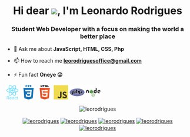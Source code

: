 <h1 align="center">Hi dear <img src="https://raw.githubusercontent.com/kaueMarques/kaueMarques/master/hi.gif" width="30px">, I'm Leonardo Rodrigues</h1>
<h3 align="center">Student Web Developer with a focus on making the world a better place</h3>

- 💬 Ask me about **JavaScript, HTML, CSS, Php**

- 📫 How to reach me **leorodriguesoffice@gmail.com**

- ⚡ Fun fact **Oneye 😜**

<p align="left">
<img src="https://raw.githubusercontent.com/devicons/devicon/master/icons/react/react-original-wordmark.svg" alt="react" width="40" height="40"/>
<img src="https://raw.githubusercontent.com/devicons/devicon/master/icons/css3/css3-plain-wordmark.svg" alt="css3"  width="40" height="40"/>
<img src="https://raw.githubusercontent.com/devicons/devicon/master/icons/html5/html5-original-wordmark.svg" alt="html5"  width="40" height="40"/>
<img src="https://raw.githubusercontent.com/devicons/devicon/master/icons/javascript/javascript-original.svg" alt="javascript" width="40" height="40"/>
<img src="https://raw.githubusercontent.com/devicons/devicon/master/icons/php/php-original.svg" alt="php" width="40" height="40"/>
<img src="https://raw.githubusercontent.com/devicons/devicon/master/icons/nodejs/nodejs-original-wordmark.svg" alt="nodejs" width="40" height="40"/></p><p align="center">
<img src="https://github-readme-stats.vercel.app/api?username=onLeoRodrigues&show_icons=true" alt="leorodrigues"/> 
</p>

<p align="center">
<a href="https://twitter.com/on_leorodrigues"  target="blank"><img align="center" src="https://cdn.jsdelivr.net/npm/simple-icons@3.0.1/icons/twitter.svg" alt="leorodrigues" height="20" width="20" color="grey" /></a>
<a href="https://www.linkedin.com/in/on-leorodrigues/" target="blank"><img align="center" src="https://cdn.jsdelivr.net/npm/simple-icons@3.0.1/icons/linkedin.svg" alt="leorodrigues" height="20" width="20" /></a>
<a href="https://pt.stackoverflow.com/users/214213/leonardo-rodrigues" target="blank"><img align="center" src="https://cdn.jsdelivr.net/npm/simple-icons@3.0.1/icons/stackoverflow.svg" alt="leorodrigues" height="20" width="20" /></a>
<a href="https://www.facebook.com/on.leorodrigues/" target="blank"><img align="center" src="https://cdn.jsdelivr.net/npm/simple-icons@3.0.1/icons/facebook.svg" alt="leorodrigues" height="20" width="20" /></a>
<a href="https://www.instagram.com/on_leorodrigues/" target="blank"><img align="center" src="https://cdn.jsdelivr.net/npm/simple-icons@3.0.1/icons/instagram.svg" alt="leorodrigues" height="20" width="20" /></a>
</p>

